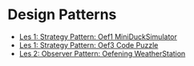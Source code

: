 # Design Patterns
- [Les 1: Strategy Pattern: Oef1 MiniDuckSimulator](OPL/Oef1_DuckSim.md)
- [Les 1: Strategy Pattern: Oef3 Code Puzzle](OPL/Oef3_CodePuzzle.md)
- [Les 2: Observer Pattern: Oefening WeatherStation](OPL/ObserverObservable.md)